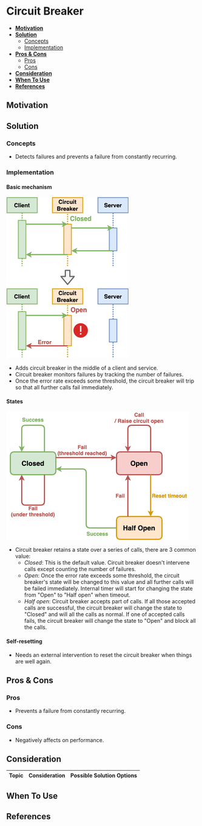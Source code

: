 # Circuit Breaker

- [**Motivation**](#motivation)
- [**Solution**](#solution)
   - [Concepts](#concepts)
   - [Implementation](#implementation)
- [**Pros & Cons**](#pros--cons)
   - [Pros](#pros)
   - [Cons](#cons)
- [**Consideration**](#consideration)
- [**When To Use**](#when-to-use)
- [**References**](#references)

## Motivation

## Solution
### Concepts
- Detects failures and prevents a failure from constantly recurring.

### Implementation
#### Basic mechanism
![](../../diagrams/png/circuit_breaker_concept.png)
- Adds circuit breaker in the middle of a client and service.
- Circuit breaker monitors failures by tracking the number of failures.
- Once the error rate exceeds some threshold, the circuit breaker will trip so that all further calls fail immediately.

#### States
![](../../diagrams/png/circuit_breaker_states.png)
- Circuit breaker retains a state over a series of calls, there are 3 common value:
   - *Closed*: This is the default value. Circuit breaker doesn't intervene calls except counting the number of failures.
   - *Open*: Once the error rate exceeds some threshold, the circuit breaker's state will be changed to this value and all further calls will be failed immediately. Internal timer will start for changing the state from "Open" to "Half open" when timeout.
   - *Half open*: Circuit breaker accepts part of calls. If all those accepted calls are successful, the circuit breaker will change the state to "Closed" and will all the calls as normal. If one of accepted calls fails, the circuit breaker will change the state to "Open" and block all the calls.
   
#### Self-resetting
- Needs an external intervention to reset the circuit breaker when things are well again.

## Pros & Cons
### Pros
- Prevents a failure from constantly recurring.
### Cons
- Negatively affects on performance.

## Consideration
| Topic | Consideration | Possible Solution Options |
|----|-----|-----|

## When To Use

## References
